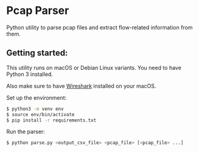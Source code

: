 # Pcap Parser

Python utility to parse pcap files and extract flow-related information from
them.

## Getting started:

This utility runs on macOS or Debian Linux variants. You need to have Python 3 installed.

Also make sure to have [Wireshark](https://www.wireshark.org/download.html)
installed on your macOS.

Set up the environment:

```bash
$ python3 -m venv env
$ source env/bin/activate
$ pip install -r requirements.txt
```

Run the parser:

```bash
$ python parse.py <output_csv_file> <pcap_file> [<pcap_file> ...]
```
